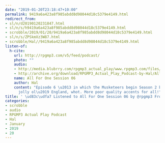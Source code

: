 ```yaml
---
date: "2019-01-20T23:18:47+10:00"
permalink: 9419a6a423a8f985abdd8d98044d18c5379e4149.html
redirect_from:
- sl/n/d20190120231847.html
- sl/n/s/h9419a6a423a8f985abdd8d98044d18c5379e4149.html
- scrobble/2019/01/20/9419a6a423a8f985abdd8d98044d18c5379e4149.html
- sl/n/s/ZPSkmXz3W87.html
- scrobble/Hal//9419a6a423a8f985abdd8d98044d18c5379e4149.html
listen-of:
  h-cite:
    url: http://rpgmp3.com/v5/feed/podcast/
    photo: ""
    audio:
    - http://media.blubrry.com/rpgmp3_actual_play/www.rpgmp3.com/files/game_recordings/Sugar_Fuelled_Gamers/All_For_One_Musketeers_Session_06.mp3
    - http://archive.org/download/RPGMP3_Actual_Play_Podcast-by-Hal/All_For_One_Musketeers_Session_06.mp3
    name: All For One Session 06
    author: Hal
    content: "Episode 6 \u2013 in which the Musketeers begin Season 2 by visiting
      jolly ol\u2019 England, whot. More poor quality accents for all!"
title: ' \ud83c\udfa7 Listened to All For One Session 06 by @rpgmp3 From #RPGMP3ActualPlayPodcast'
categories:
- scrobble
- audio
- RPGMP3 Actual Play Podcast
- Hal
- January
- 2019
- 20
---
```

